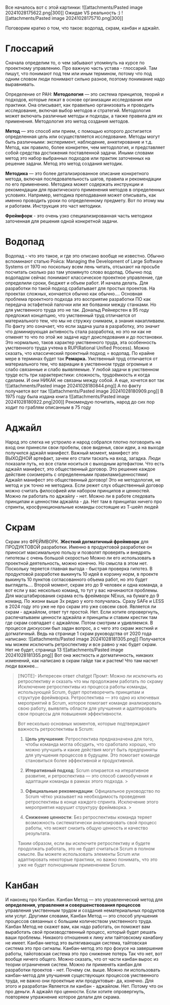 Все началось вот с этой картинки:
![[attachments/Pasted image 20241028175622.png|300]]
Ожидае VS реальность :)
![[attachments/Pasted image 20241028175710.png|300]]

Поговорим кратко о том, что такое: водопад, скрам, канбан и аджайл.
# Глоссарий
Сначала определим то, о чем забывают упомянуть на курсе по проектному управлению. Про важную часть устава - глоссарий. 
Там пишут, что понимают под тем или иным термином, потому что под одним словом люди понимают сильно разное, поэтому понимание надо выравнивать.

Определение от РАН:
**Методология** — это система принципов, теорий и подходов, которые лежат в основе организации исследования или практики. Она описывает, как правильно организовать и проводить исследование, включая выбор методов и стратегий. Методология может включать различные методы и подходы, а также правила для их применения. Методология это метод создания методов. 

**Метод** — это способ или прием, с помощью которого достигается определенная цель или осуществляется исследование. Методы могут быть различными: эксперимент, наблюдение, анкетирование и т.д. Метод, как правило, более конкретен, чем методология, и представляет собой средства достижения поставленной задачи. Иными словами метод это набор выбранных подходов или практик заточенных на решение задачи. Метод это метод создания методик.

**Методика** — это более детализированное описание конкретного метода, включая последовательность шагов, правила и рекомендации по его применению. Методика может содержать инструкции и рекомендации для практического применения методов в определенных условиях. Например, методика преподавания может описывать, как именно проводить уроки по определенному предмету. Вот по этому мы и работаем. Инструкция это част методики.

**Фреймфорк** - это очень узко специализированная часть методики заточенная для решения одной конкретной задачи.

# Водопад

Водопад - что это такое, и где это описано вообще не известно. Обычно вспоминают статью Ройса: Managing the Development of Large Software Systems от 1970 но поскольку всем лень читать, отсыхают на просьбе посчитать сколько раз там упомянуто слово водопад.  Обычно под водопадом сейчас понимают классическое проектное управление, где определили сроки, бюджет и объем работ. И начала делать. Для разработки по такой подход срабатывает для простых проектов.  На проектах сложных, кончается обычно как обычно....
Основная проблема проектного подхода это восприятие разработки ПО как передача эстафетной палочки или же болванки между станками. Но для умственного труда это не так. Дональд Рейнерстен в 95 году предложил концепцию, что умственный труд отличается от материального тем, что мы не стружку снимаем, а знания накапливаем. По факту это означает, что если задача ушла в разработку, это значит что доминирующая активность стала разработка, но это ни как не отменят то что по этой же задаче идут доиследования и до постановки. Это нормально, таков характер умственного труда, эта особенность умственного труда учтена в RUP(Rational Unified Process). Можно сказать, что классический проектный подход = водопад. По крайне мере в терминах будет так
**Ремарка.** Умственный труд отличается от материального тем, что вариации в умственном труде огромные  и слабо связанные и слабо выявляемые. У любой задачи в умственном труде есть три характеристики: сложность, трудоёмкость и когда сделаем. И они НИКАК не связаны между собой.
А еще, хочется вот так
![[attachments/Pasted image 20241028180844.png]]
А по факту получается вот так
![[attachments/Pasted image 20241028180909.png]]
В 1975 году была издана книга
![[attachments/Pasted image 20241028180922.png|200]]
Рекомендую почитать, народ до сих пор ходит по граблям описанным в 75 году
# Аджайл
Народ это слегка не устроило и народ собрался плотно поговорить на вход они принесли свои пробелы, свое виденья, свои идеи, а на выходе получился аджайл манифест.
Важный момент, манифест это ВЫХОДНОЙ артефакт, зачем его стали таскать на вход, загадка. Люди показали путь, но все стали носиться с выходным артефактом.
Что есть аджайл манифест, это общественный договор. Это решение каждое действие соизмерять с определенными правилами(ценностями)
Аджайл манифест это общественный договор! Это не методология, не метод и уж точно не методика. Если режет слух общественный договор можно считать философией или набором принципов и ценностей.
Можно ли работать по аджайлу - нет. Можно ли в работе следовать принципам и ценностям аджайла - да.
Нет там в принципах ничего про спринты, кросфункциональные команды состоящие из Т-шейп людей

# Cкрам
Скрам это ФРЕЙМВОРК. **Жесткий догматичный фреймворк** для ПРОДУКТОВОЙ разработки. Именно в продуктовой разработке он приносит максимальную пользу и позволят проверять и внедрять гипотезы с очень большой скоростью Можно ли его использовать в проектной деятельность, можно конечно. Но смысла в этом нет. Поскольку теряется главная выгода - быстрая проверка гипотез. В продуктовой разработке выкинуть 10 идей в корзину норм, в проекте выкинуть 10 пунктов согласованного объема работ, но это будет выглядеть....
Второй момент, скрам это до 9 человек и одна команда, а вот если у вас несколько команд, то тут у вас начинаются проблемы.
Для масштабирования скрама есть фреймворк NExus, на бумаге до 9 команд. По жизни выше 3х редко у кого получалась.
Сразу SAFe и LESS в 2024 году это уже не про скрам это уже совсем своё.
Является ли скрам - аджайлом, ответ тут простой. Нет. Если хотите опровергнуть, распечатываем ценности аджайла и принципы и ставим крестик там где скрам совпадает с аджайлом. Потом смотрим и удивляемся.
В процессе дискуссии был задан вопрос, а с чего это скрам жесткий и догматичный.
Ведь на странице 1 скрам руководства от 2020 года написано:
![[attachments/Pasted image 20241028181305.png]]
Получается мы можем исключить ретроспективу и все равно у нас будет скрам.
Нет не будет, страница 13
![[attachments/Pasted image 20241028181355.png]]
Вот она жесткость и догматичность, никаких изменений, как написано в скрам гайде так и растем! Что там насчет люди важнее... 
> [!NOTE]- Интересен ответ chatgpt
> Промт: Можно ли исключить из ретроспективу и сказать что мы продолжаем работать по скраму
> Исключение ретроспективы из процесса работы команды, использующей Scrum, будет противоречить принципам и структуре фреймворка. Ретроспектива — это одно из ключевых мероприятий в Scrum, которое помогает команде анализировать свою работу, выявлять области для улучшения и адаптировать свои процессы для повышения эффективности.
>
>Вот несколько основных моментов, которые подтверждают важность ретроспективы в Scrum:
>
>1. **Цель улучшения**: Ретроспектива предназначена для того, чтобы команда могла обсудить, что сработало хорошо, что можно улучшить и какие действия могут быть предприняты для улучшения процессов в будущем. Это помогает команде становиться более эффективной и продуктивной.
  >  
>2. **Итеративный подход**: Scrum опирается на итеративное развитие, и ретроспектива — это способ самообучения и адаптации команды в рамках этого подхода.
    >
>3. **Официальные рекомендации**: Официальное руководство по Scrum чётко указывает на необходимость проведения ретроспективы в конце каждого спринта. Исключение этого мероприятия нарушит структуру фреймворка.
    >
>4. **Снижение ценности**: Без ретроспективы команда теряет возможность систематически анализировать свой процесс работы, что может снизить общую ценность и качество результата.    
>
>Таким образом, если вы исключите ретроспективу и будете продолжать работать, это не будет считаться Scrum в полном смысле. Вы можете использовать элементы Scrum или адаптировать некоторые практики, но важно понимать, что это уже не будет полноценным применением Scrum.
# Канбан
И наконец про Канбан. Канбан Метод — это управленческий метод для **определения, управления и совершенствования процессов** управления умственным трудом и создания нематериальных продуктов или услуг. Другими словами, Канбан Метод — это способ улучшения процессов связанных с большим количеством умственного труда. Канбан Метод  не скажет вам, как надо работать, он поможет вам выработать свой производственный процесс, который будет решать ваши проблемы. 
Никакого отношения к лину или тайтовскому канабану не имеет. 
Канбан-метод это вытягивающая система, тайтовская система это про сигналы.
Канбан-метод это про фокусе на завершение работы, тайотовская система это про снижение потерь
Так что нет, вот вообще ничего общего.
Можно сказать, что от части канбан вырос из теории ограничения систем.
Можно ли применять канбан для разработки проектов - нет. Почему см. выше. 
Можно ли использовать канбан-метод для улучшения существующих процессов умственного труда, не важно они проектные или продуктовые- да, конечно. Для этого и разработан
Является ли канбан - аджайлом. Нет. Потому что он про деньги. А аджайл про ценности. Если хотите опровергнуть, повторяем упражнение которое делали для скрама.